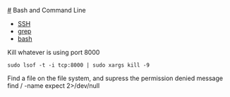 [#](#) Bash and Command Line

* [SSH](SSH)
* [grep](grep)
* [bash](bash.md)


Kill whatever is using port 8000

    sudo lsof -t -i tcp:8000 | sudo xargs kill -9
    
Find a file on the file system, and supress the permission denied message
    find / -name expect 2>/dev/null
